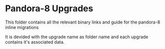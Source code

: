 # Pandora-8 Upgrades

This folder contains all the relevant binary links and guide for the pandora-8 inline migrations

It is devided with the upgrade name as folder name and each upgrade contains it's associated data.
